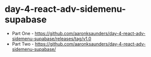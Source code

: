 # day-4-react-adv-sidemenu-supabase

- Part One - https://github.com/aaronksaunders/day-4-react-adv-sidemenu-supabase/releases/tag/v1.0
- Part Two - https://github.com/aaronksaunders/day-4-react-adv-sidemenu-supabase/
